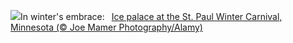 ![](https://www.bing.com/th?id=OHR.WinterCarnival_EN-US6859361078_UHD.jpg&w=1000)In winter's embrace:&nbsp;&ensp;[Ice palace at the St. Paul Winter Carnival, Minnesota (© Joe Mamer Photography/Alamy)](https://www.bing.com/th?id=OHR.WinterCarnival_EN-US6859361078_UHD.jpg)
<br><br/>
